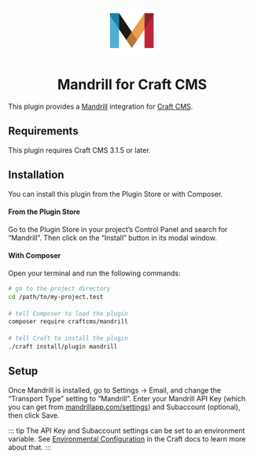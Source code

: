 <p align="center"><img src="./src/icon.svg" width="100" height="100" alt="Craft Commerce icon"></p>

<h1 align="center">Mandrill for Craft CMS</h1>

This plugin provides a [Mandrill](http://mandrill.com/) integration for [Craft CMS](https://craftcms.com/).

## Requirements

This plugin requires Craft CMS 3.1.5 or later.

## Installation

You can install this plugin from the Plugin Store or with Composer.

#### From the Plugin Store

Go to the Plugin Store in your project’s Control Panel and search for “Mandrill”. Then click on the “Install” button in its modal window.

#### With Composer

Open your terminal and run the following commands:

```bash
# go to the project directory
cd /path/to/my-project.test

# tell Composer to load the plugin
composer require craftcms/mandrill

# tell Craft to install the plugin
./craft install/plugin mandrill
```

## Setup

Once Mandrill is installed, go to Settings → Email, and change the “Transport Type” setting to “Mandrill”. Enter your Mandrill API Key (which you can get from [mandrillapp.com/settings](https://mandrillapp.com/settings)) and Subaccount (optional), then click Save.

::: tip
The API Key and Subaccount settings can be set to an environment variable. See [Environmental Configuration](https://docs.craftcms.com/v3/config/environments.html) in the Craft docs to learn more about that.
:::
